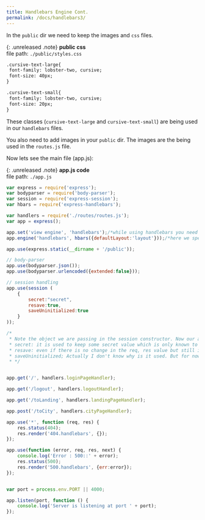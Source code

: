 ```yaml
---
title: Handlebars Engine Cont.
permalink: /docs/handlebars3/
---
```


In the `public` dir we need to keep the images and `css` files.

{: .unreleased .note}
**public css**<br>file path: `./public/styles.css`

```html
.cursive-text-large{
 font-family: lobster-two, cursive;
 font-size: 40px;
}

.cursive-text-small{
 font-family: lobster-two, cursive;
 font-size: 20px;
}
```
These classes (`cursive-text-large` and `cursive-text-small`) are being used in our `handlebars` files.

You also need to add images in your `public` dir. The images are the being used in the `routes.js` file.

Now lets see the main file (app.js):

{: .unreleased .note}
**app.js code**<br>file path: `./app.js`

```js
var express = require('express');
var bodyparser = require('body-parser');
var session = require('express-session');
var hbars = require('express-handlebars');

var handlers = require('./routes/routes.js');
var app = express();

app.set('view engine', 'handlebars');/*while using handlebars you need to write one more line which wasn't required when we were using ejs*/
app.engine('handlebars', hbars({defaultLayout:'layout'}));/*here we specify how handlebars should be initialized, its like when the first instance of handlebars is created do you want to init with something or not. If our application doesn't using any layout page then we pass empty object.*/

app.use(express.static(__dirname + '/public'));

// body-parser
app.use(bodyparser.json());
app.use(bodyparser.urlencoded({extended:false}));

// session handling
app.use(session (
    {
        secret:"secret",
        resave:true,
        saveUninitialized:true
    }
));

/*
 * Note the object we are passing in the session constructor. Now our application is ready for session handling purpose.
 * secret: it is used to keep some secret value which is only known to the developer (it might be coming from the db or any reserve system). Basically this doesn't allow stealing of session.
 * resave: even if there is no change in the req, res value but still if we want to save it we make resave: true. It makes sure that the session always have correct data.
 * saveUninitialized; Actually I don't know why is it used. But for now I can tell that it accepts true or false.
 * */


app.get('/', handlers.loginPageHandler);

app.get('/logout', handlers.logoutHandler);

app.get('/toLanding', handlers.landingPageHandler);

app.post('/toCity', handlers.cityPageHandler);

app.use('*', function (req, res) {
    res.status(404);
    res.render('404.handlebars', {});
});

app.use(function (error, req, res, next) {
    console.log('Error : 500::' + error);
    res.status(500);
    res.render('500.handlebars', {err:error});
});


var port = process.env.PORT || 4000;

app.listen(port, function () {
    console.log('Server is listening at port ' + port);
});

```


